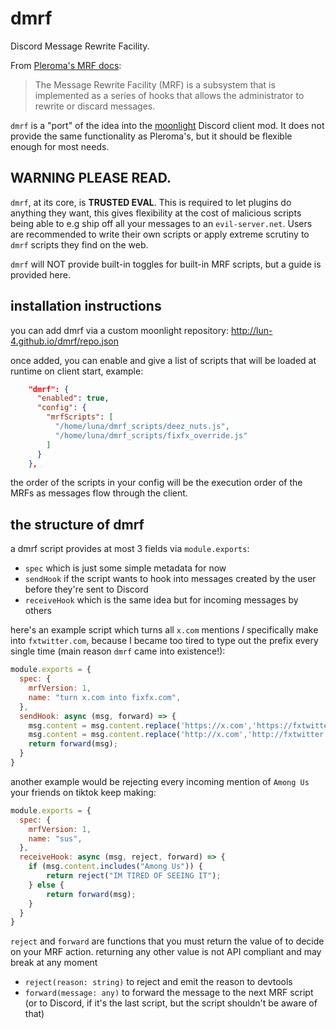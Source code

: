 # dmrf

Discord Message Rewrite Facility.

From [Pleroma's MRF docs](https://docs.pleroma.social/backend/configuration/mrf/):

> The Message Rewrite Facility (MRF) is a subsystem that is implemented as a series of hooks that allows
> the administrator to rewrite or discard messages.

`dmrf` is a "port" of the idea into the [moonlight](https://github.com/moonlight-mod/moonlight) Discord client mod.
It does not provide the same functionality as Pleroma's, but it should be flexible enough for most needs.

## WARNING PLEASE READ.

`dmrf`, at its core, is **TRUSTED EVAL**. This is required to let plugins do anything they want, this gives flexibility
at the cost of malicious scripts being able to e.g ship off all your messages to an `evil-server.net`. Users are recommended
to write their own scripts or apply extreme scrutiny to `dmrf` scripts they find on the web.

`dmrf` will NOT provide built-in toggles for built-in MRF scripts, but a guide is provided here.

## installation instructions

you can add dmrf via a custom moonlight repository: http://lun-4.github.io/dmrf/repo.json

once added, you can enable and give a list of scripts that will be loaded at runtime on client start, example:

```json
    "dmrf": {
      "enabled": true,
      "config": {
        "mrfScripts": [
          "/home/luna/dmrf_scripts/deez_nuts.js",
          "/home/luna/dmrf_scripts/fixfx_override.js"
        ]
      }
    },
```

the order of the scripts in your config will be the execution order of the MRFs as messages flow through the client.

## the structure of dmrf

a dmrf script provides at most 3 fields via `module.exports`:
 - `spec` which is just some simple metadata for now
 - `sendHook` if the script wants to hook into messages created by the user before they're sent to Discord
 - `receiveHook` which is the same idea but for incoming messages by others

here's an example script which turns all `x.com` mentions _I_ specifically make into `fxtwitter.com`,
because I became too tired to type out the prefix every single time (main reason `dmrf` came into existence!):

```js
module.exports = {
  spec: {
    mrfVersion: 1,
    name: "turn x.com into fixfx.com",
  },
  sendHook: async (msg, forward) => {
    msg.content = msg.content.replace('https://x.com','https://fxtwitter.com');
    msg.content = msg.content.replace('http://x.com','http://fxtwitter.com');
    return forward(msg);
  }
}
```

another example would be rejecting every incoming mention of `Among Us` your friends on tiktok keep making:

```js
module.exports = {
  spec: {
    mrfVersion: 1,
    name: "sus",
  },
  receiveHook: async (msg, reject, forward) => {
    if (msg.content.includes("Among Us")) {
		return reject("IM TIRED OF SEEING IT");
	} else {
		return forward(msg);
	}
  }
}
```

`reject` and `forward` are functions that you must return the value of to decide on your MRF action.
returning any other value is not API compliant and may break at any moment
 - `reject(reason: string)` to reject and emit the reason to devtools
 - `forward(message: any)` to forward the message to the next MRF script
    (or to Discord, if it's the last script, but the script shouldn't be aware of that)
